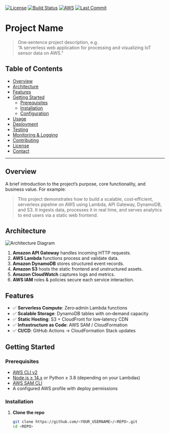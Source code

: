 <!-- PROJECT BADGES -->
[![License](https://img.shields.io/badge/License-MIT-blue.svg)](LICENSE)
[![Build Status](https://img.shields.io/github/actions/workflow/status/<YOUR_USERNAME>/<REPO>/ci.yml?branch=main)](https://github.com/<YOUR_USERNAME>/<REPO>/actions)
[![AWS](https://img.shields.io/badge/AWS-Cloud-orange.svg)](https://aws.amazon.com/)
[![Last Commit](https://img.shields.io/github/last-commit/<YOUR_USERNAME>/<REPO>.svg)](https://github.com/<YOUR_USERNAME>/<REPO>/commits/main)

# Project Name

> One‑sentence project description, e.g.  
> “A serverless web application for processing and visualizing IoT sensor data on AWS.”

## Table of Contents

- [Overview](#overview)  
- [Architecture](#architecture)  
- [Features](#features)  
- [Getting Started](#getting-started)  
  - [Prerequisites](#prerequisites)  
  - [Installation](#installation)  
  - [Configuration](#configuration)  
- [Usage](#usage)  
- [Deployment](#deployment)  
- [Testing](#testing)  
- [Monitoring & Logging](#monitoring--logging)  
- [Contributing](#contributing)  
- [License](#license)  
- [Contact](#contact)

---

## Overview

A brief introduction to the project’s purpose, core functionality, and business value. For example:

> This project demonstrates how to build a scalable, cost‑efficient, serverless pipeline on AWS using Lambda, API Gateway, DynamoDB, and S3. It ingests data, processes it in real time, and serves analytics to end users via a static web frontend.

## Architecture

![Architecture Diagram](docs/architecture.png)

1. **Amazon API Gateway** handles incoming HTTP requests.  
2. **AWS Lambda** functions process and validate data.  
3. **Amazon DynamoDB** stores structured event records.  
4. **Amazon S3** hosts the static frontend and unstructured assets.  
5. **Amazon CloudWatch** captures logs and metrics.  
6. **AWS IAM** roles & policies secure each service interaction.

## Features

- ✅ **Serverless Compute**: Zero‑admin Lambda functions  
- ✅ **Scalable Storage**: DynamoDB tables with on‑demand capacity  
- ✅ **Static Hosting**: S3 + CloudFront for low‑latency CDN  
- ✅ **Infrastructure as Code**: AWS SAM / CloudFormation  
- ✅ **CI/CD**: GitHub Actions → CloudFormation Stack updates  

## Getting Started

### Prerequisites

- [AWS CLI v2](https://docs.aws.amazon.com/cli/latest/userguide/cli-chap-install.html)  
- [Node.js ≥ 14.x](https://nodejs.org/) or Python ≥ 3.8 (depending on your Lambdas)  
- [AWS SAM CLI](https://docs.aws.amazon.com/serverless-application-model/latest/developerguide/install-sam-cli.html)  
- A configured AWS profile with deploy permissions  

### Installation

1. **Clone the repo**  
   ```bash
   git clone https://github.com/<YOUR_USERNAME>/<REPO>.git
   cd <REPO>
